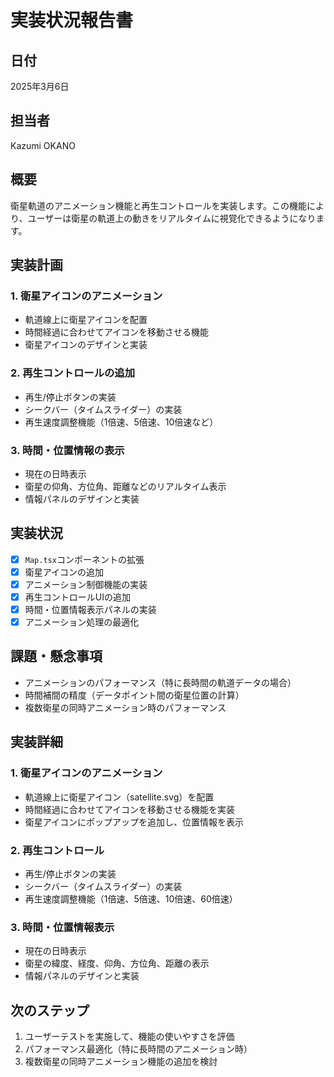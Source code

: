 # 実装状況報告書

## 日付
2025年3月6日

## 担当者
Kazumi OKANO

## 概要
衛星軌道のアニメーション機能と再生コントロールを実装します。この機能により、ユーザーは衛星の軌道上の動きをリアルタイムに視覚化できるようになります。

## 実装計画

### 1. 衛星アイコンのアニメーション
- 軌道線上に衛星アイコンを配置
- 時間経過に合わせてアイコンを移動させる機能
- 衛星アイコンのデザインと実装

### 2. 再生コントロールの追加
- 再生/停止ボタンの実装
- シークバー（タイムスライダー）の実装
- 再生速度調整機能（1倍速、5倍速、10倍速など）

### 3. 時間・位置情報の表示
- 現在の日時表示
- 衛星の仰角、方位角、距離などのリアルタイム表示
- 情報パネルのデザインと実装

## 実装状況
- [x] `Map.tsx`コンポーネントの拡張
- [x] 衛星アイコンの追加
- [x] アニメーション制御機能の実装
- [x] 再生コントロールUIの追加
- [x] 時間・位置情報表示パネルの実装
- [x] アニメーション処理の最適化

## 課題・懸念事項
- アニメーションのパフォーマンス（特に長時間の軌道データの場合）
- 時間補間の精度（データポイント間の衛星位置の計算）
- 複数衛星の同時アニメーション時のパフォーマンス

## 実装詳細

### 1. 衛星アイコンのアニメーション
- 軌道線上に衛星アイコン（satellite.svg）を配置
- 時間経過に合わせてアイコンを移動させる機能を実装
- 衛星アイコンにポップアップを追加し、位置情報を表示

### 2. 再生コントロール
- 再生/停止ボタンの実装
- シークバー（タイムスライダー）の実装
- 再生速度調整機能（1倍速、5倍速、10倍速、60倍速）

### 3. 時間・位置情報表示
- 現在の日時表示
- 衛星の緯度、経度、仰角、方位角、距離の表示
- 情報パネルのデザインと実装

## 次のステップ
1. ユーザーテストを実施して、機能の使いやすさを評価
2. パフォーマンス最適化（特に長時間のアニメーション時）
3. 複数衛星の同時アニメーション機能の追加を検討
